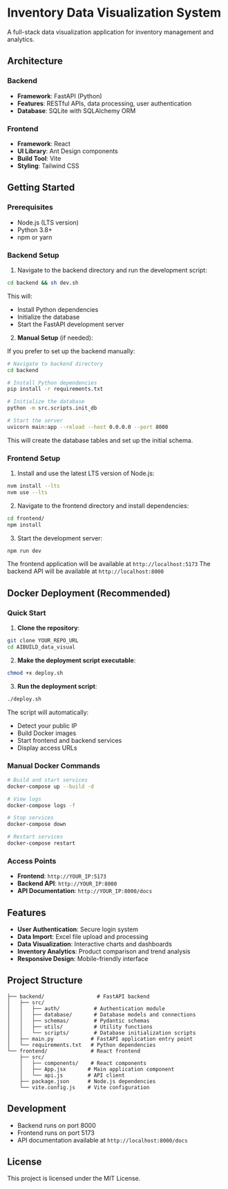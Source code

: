 # Inventory Data Visualization System

A full-stack data visualization application for inventory management and analytics.

## Architecture

### Backend
- **Framework**: FastAPI (Python)
- **Features**: RESTful APIs, data processing, user authentication
- **Database**: SQLite with SQLAlchemy ORM

### Frontend
- **Framework**: React
- **UI Library**: Ant Design components
- **Build Tool**: Vite
- **Styling**: Tailwind CSS

## Getting Started

### Prerequisites
- Node.js (LTS version)
- Python 3.8+
- npm or yarn

### Backend Setup

1. Navigate to the backend directory and run the development script:

```bash
cd backend && sh dev.sh
```

This will:
- Install Python dependencies
- Initialize the database
- Start the FastAPI development server

2. **Manual Setup** (if needed):

If you prefer to set up the backend manually:

```bash
# Navigate to backend directory
cd backend

# Install Python dependencies
pip install -r requirements.txt

# Initialize the database
python -m src.scripts.init_db

# Start the server
uvicorn main:app --reload --host 0.0.0.0 --port 8000
```

This will create the database tables and set up the initial schema.

### Frontend Setup

1. Install and use the latest LTS version of Node.js:
```bash
nvm install --lts
nvm use --lts
```

2. Navigate to the frontend directory and install dependencies:
```bash
cd frontend/
npm install
```

3. Start the development server:
```bash
npm run dev
```

The frontend application will be available at `http://localhost:5173`
The backend API will be available at `http://localhost:8000`

## Docker Deployment (Recommended)

### Quick Start

1. **Clone the repository**:
```bash
git clone YOUR_REPO_URL
cd AIBUILD_data_visual
```

2. **Make the deployment script executable**:
```bash
chmod +x deploy.sh
```

3. **Run the deployment script**:
```bash
./deploy.sh
```

The script will automatically:
- Detect your public IP
- Build Docker images
- Start frontend and backend services
- Display access URLs

### Manual Docker Commands

```bash
# Build and start services
docker-compose up --build -d

# View logs
docker-compose logs -f

# Stop services
docker-compose down

# Restart services
docker-compose restart
```

### Access Points

- **Frontend**: `http://YOUR_IP:5173`
- **Backend API**: `http://YOUR_IP:8000`
- **API Documentation**: `http://YOUR_IP:8000/docs`

## Features

- **User Authentication**: Secure login system
- **Data Import**: Excel file upload and processing
- **Data Visualization**: Interactive charts and dashboards
- **Inventory Analytics**: Product comparison and trend analysis
- **Responsive Design**: Mobile-friendly interface

## Project Structure

```
├── backend/                 # FastAPI backend
│   ├── src/
│   │   ├── auth/           # Authentication module
│   │   ├── database/       # Database models and connections
│   │   ├── schemas/        # Pydantic schemas
│   │   ├── utils/          # Utility functions
│   │   └── scripts/        # Database initialization scripts
│   ├── main.py            # FastAPI application entry point
│   └── requirements.txt   # Python dependencies
└── frontend/              # React frontend
    ├── src/
    │   ├── components/    # React components
    │   ├── App.jsx       # Main application component
    │   └── api.js        # API client
    ├── package.json      # Node.js dependencies
    └── vite.config.js    # Vite configuration
```

## Development

- Backend runs on port 8000
- Frontend runs on port 5173
- API documentation available at `http://localhost:8000/docs`

## License

This project is licensed under the MIT License.